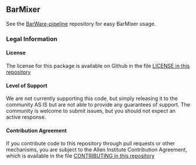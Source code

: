 ## BarMixer

See the [BarWare-pipeline](https://github.com/aifimmunology/BarWare-pipeline) repository for easy BarMixer usage.



### Legal Information


#### License

The license for this package is available on Github in the file [LICENSE in this repository](https://github.com/AllenInstitute/BarMixer/blob/master/LICENSE)

#### Level of Support

We are not currently supporting this code, but simply releasing it to the community AS IS but are not able to provide any guarantees of support. The community is welcome to submit issues, but you should not expect an active response.

#### Contribution Agreement

If you contribute code to this repository through pull requests or other mechanisms, you are subject to the Allen Institute Contribution Agreement, which is available in the file [CONTRIBUTING in this repository](https://github.com/AllenInstitute/BarMixer/blob/master/CONTRIBUTING)
